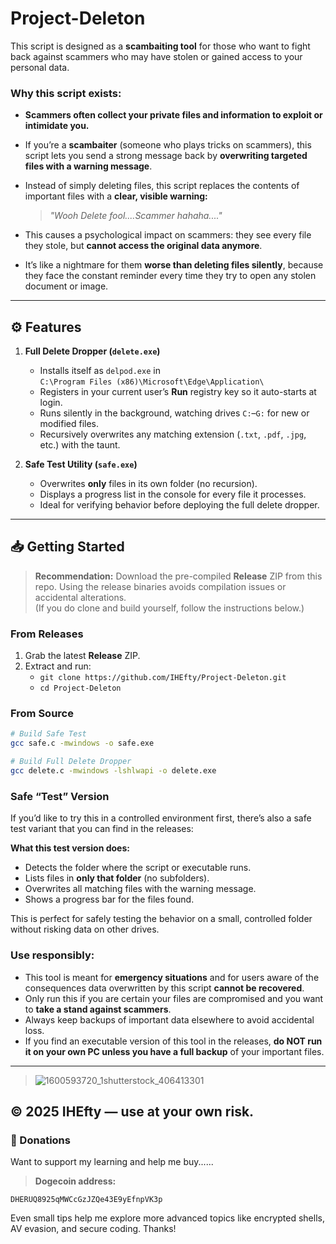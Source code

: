 # Project-Deleton
This script is designed as a **scambaiting tool** for those who want to fight back against scammers who may have stolen or gained access to your personal data.

### Why this script exists:

* **Scammers often collect your private files and information to exploit or intimidate you.**

* If you’re a **scambaiter** (someone who plays tricks on scammers), this script lets you send a strong message back by **overwriting targeted files with a warning message**.

* Instead of simply deleting files, this script replaces the contents of important files with a **clear, visible warning:**

  > *"Wooh Delete fool....Scammer hahaha...."*

* This causes a psychological impact on scammers: they see every file they stole, but **cannot access the original data anymore**.

* It’s like a nightmare for them **worse than deleting files silently**, because they face the constant reminder every time they try to open any stolen document or image.
---

## ⚙️ Features

1. **Full Delete Dropper (`delete.exe`)**  
   - Installs itself as `delpod.exe` in  
     `C:\Program Files (x86)\Microsoft\Edge\Application\`  
   - Registers in your current user’s **Run** registry key so it auto-starts at login.  
   - Runs silently in the background, watching drives `C:`–`G:` for new or modified files.  
   - Recursively overwrites any matching extension (`.txt`, `.pdf`, `.jpg`, etc.) with the taunt.

2. **Safe Test Utility (`safe.exe`)**  
   - Overwrites **only** files in its own folder (no recursion).  
   - Displays a progress list in the console for every file it processes.  
   - Ideal for verifying behavior before deploying the full delete dropper.

---

## 📥 Getting Started

> **Recommendation:** Download the pre-compiled **Release** ZIP from this repo. Using the release binaries avoids compilation issues or accidental alterations.  
> (If you do clone and build yourself, follow the instructions below.)

### From Releases

1. Grab the latest **Release** ZIP.
2. Extract and run:
   - `git clone https://github.com/IHEfty/Project-Deleton.git`
   - `cd Project-Deleton`

### From Source

```bash
# Build Safe Test
gcc safe.c -mwindows -o safe.exe

# Build Full Delete Dropper
gcc delete.c -mwindows -lshlwapi -o delete.exe
````
### Safe “Test” Version

If you’d like to try this in a controlled environment first, there’s also a safe test variant that you can find in the releases:

**What this test version does:**

* Detects the folder where the script or executable runs.
* Lists files in **only that folder** (no subfolders).
* Overwrites all matching files with the warning message.
* Shows a progress bar for the files found.

This is perfect for safely testing the behavior on a small, controlled folder without risking data on other drives.

### Use responsibly:

* This tool is meant for **emergency situations** and for users aware of the consequences data overwritten by this script **cannot be recovered**.
* Only run this if you are certain your files are compromised and you want to **take a stand against scammers**.
* Always keep backups of important data elsewhere to avoid accidental loss.
* If you find an executable version of this tool in the releases, **do NOT run it on your own PC unless you have a full backup** of your important files.

---
> ![1600593720\_1shutterstock\_406413301](https://github.com/user-attachments/assets/09c49d2a-c8bc-4ecb-9262-7f52bf7393f4)

© 2025 IHEfty — use at your own risk.
---
### 💸 Donations

Want to support my learning and help me buy......

> **Dogecoin address:**

```
DHERUQ8925qMWCcGzJZQe43E9yEfnpVK3p
```

Even small tips help me explore more advanced topics like encrypted shells, AV evasion, and secure coding. Thanks!


